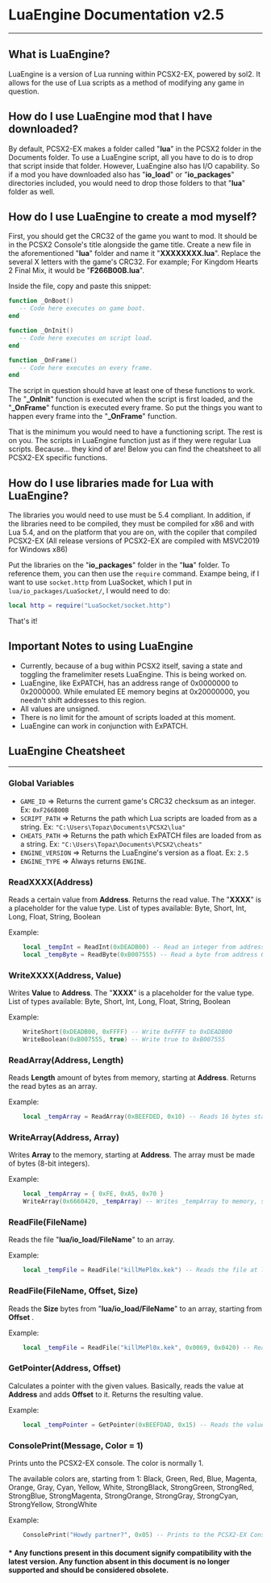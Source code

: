 # LuaEngine Documentation v2.5

---

## What is LuaEngine?

LuaEngine is a version of Lua running within PCSX2-EX, powered by sol2. It allows for the use of Lua scripts as a method of modifying any game in question.
 
## How do I use LuaEngine mod that I have downloaded?

By default, PCSX2-EX makes a folder called "**lua**" in the PCSX2 folder in the Documents folder. 
To use a LuaEngine script, all you have to do is to drop that script inside that folder.
However, LuaEngine also has I/O capability. So if a mod you have downloaded also has "**io_load**" or "**io_packages**" directories included, 
you would need to drop those folders to that "**lua**" folder as well.

## How do I use LuaEngine to create a mod myself?

First, you should get the CRC32 of the game you want to mod. It should be in the PCSX2 Console's title alongside the game title. 
Create a new file in the aforementioned "**lua**" folder and name it "**XXXXXXXX.lua**". Replace the several X letters with the game's CRC32. 
For example; For Kingdom Hearts 2 Final Mix, it would be "**F266B00B.lua**".

Inside the file, copy and paste this snippet:

```lua
function _OnBoot()
   -- Code here executes on game boot.
end

function _OnInit()
   -- Code here executes on script load.
end

function _OnFrame()
   -- Code here executes on every frame.
end
```

The script in question should have at least one of these functions to work. The "**_OnInit**" function is executed when the script is first loaded, 
and the "**_OnFrame**" function is executed every frame. So put the things you want to happen every frame into the "**_OnFrame**" function.

That is the minimum you would need to have a functioning script. The rest is on you. The scripts in LuaEngine function just as if they were regular Lua scripts.
Because... they kind of are! Below you can find the cheatsheet to all PCSX2-EX specific functions.

## How do I use libraries made for Lua with LuaEngine?

The libraries you would need to use must be 5.4 compliant. In addition, if the libraries need to be compiled, they must be compiled
for x86 and with Lua 5.4, and on the platform that you are on, with the copiler that compiled PCSX2-EX
(All release versions of PCSX2-EX are compiled with MSVC2019 for Windows x86)

Put the libraries on the "**io_packages**" folder in the "**lua**" folder. To reference them, you can then use the ``require`` command.
Exampe being, if I want to use ``socket.http`` from LuaSocket, which I put in ``lua/io_packages/LuaSocket/``, I would need to do:

```lua
local http = require("LuaSocket/socket.http")
```

That's it!

## Important Notes to using LuaEngine

- Currently, because of a bug within PCSX2 itself, saving a state and toggling the framelimiter resets LuaEngine. This is being worked on.
- LuaEngine, like ExPATCH, has an address range of 0x0000000 to 0x2000000. While emulated EE memory begins at 0x20000000, you needn't shift addresses to this region.
- All values are unsigned.
- There is no limit for the amount of scripts loaded at this moment.
- LuaEngine can work in conjunction with ExPATCH.


## LuaEngine Cheatsheet

---

### Global Variables

- ``GAME_ID`` => Returns the current game's CRC32 checksum as an integer. Ex: ``0xF266B00B``
- ``SCRIPT_PATH`` => Returns the path which Lua scripts are loaded from as a string. Ex: ``"C:\Users\Topaz\Documents\PCSX2\lua"``
- ``CHEATS_PATH`` => Returns the path which ExPATCH files are loaded from as a string. Ex: ``"C:\Users\Topaz\Documents\PCSX2\cheats"``
- ``ENGINE_VERSION`` => Returns the LuaEngine's version as a float. Ex: ``2.5``
- ``ENGINE_TYPE`` => Always returns ``ENGINE``.


###  ReadXXXX(Address)

Reads a certain value from **Address**. Returns the read value. 
The "**XXXX**" is a placeholder for the value type.
List of types available: Byte, Short, Int, Long, Float, String, Boolean

Example:
```lua
    local _tempInt = ReadInt(0xDEADB00) -- Read an integer from address 0xDEADB00
    local _tempByte = ReadByte(0xB007555) -- Read a byte from address 0xB007555
```

### WriteXXXX(Address, Value)

Writes **Value** to **Address**. 
The "**XXXX**" is a placeholder for the value type.
List of types available: Byte, Short, Int, Long, Float, String, Boolean

Example:
```lua
    WriteShort(0xDEADB00, 0xFFFF) -- Write 0xFFFF to 0xDEADB00
    WriteBoolean(0xB007555, true) -- Write true to 0xB007555
```

### ReadArray(Address, Length)

Reads **Length** amount of bytes from memory, starting at **Address**. Returns the read bytes as an array.

Example:
```lua
    local _tempArray = ReadArray(0xBEEFDED, 0x10) -- Reads 16 bytes starting at 0xBEEFDED
```

### WriteArray(Address, Array)

Writes **Array** to the memory, starting at **Address**. The array must be made of bytes (8-bit integers).

Example:
```lua
    local _tempArray = { 0xFE, 0xA5, 0x70 }
    WriteArray(0x6660420, _tempArray) -- Writes _tempArray to memory, starting at 0x6660420
```

### ReadFile(FileName)

Reads the file "**lua/io_load/FileName**" to an array.

Example:
```lua
    local _tempFile = ReadFile("killMePl0x.kek") -- Reads the file at lua/io_load/killMePl0x.kek to _tempFile. Re-reading the file is unnecessary from this point.
```
### ReadFile(FileName, Offset, Size)

Reads the **Size** bytes from "**lua/io_load/FileName**" to an array, starting from **Offset** .

Example:
```lua
    local _tempFile = ReadFile("killMePl0x.kek", 0x0069, 0x0420) -- Reads 0x0420 bytes from the file at lua/io_load/killMePl0x.kek to _tempFile, starting from 0x0069
```
### GetPointer(Address, Offset)

Calculates a pointer with the given values. Basically, reads the value at **Address** and adds **Offset** to it. Returns the resulting value.

Example:
```lua
    local _tempPointer = GetPointer(0xBEEFDAD, 0x15) -- Reads the value at 0xBEEFDAD and adds 0x15 to it.
```

### ConsolePrint(Message, Color = 1)

Prints unto the PCSX2-EX console. The color is normally 1.

The available colors are, starting from 1:
Black, Green, Red, Blue, Magenta, Orange, Gray, Cyan, Yellow, White, StrongBlack, StrongGreen, StrongRed, StrongBlue, StrongMagenta, StrongOrange, StrongGray, StrongCyan, StrongYellow, StrongWhite

Example:
```lua
    ConsolePrint("Howdy partner?", 0x05) -- Prints to the PCSX2-EX Console: "Howdy partner?" in Magenta.
```

#### * Any functions present in this document signify compatibility with the latest version. Any function absent in this document is no longer supported and should be considered obsolete.

